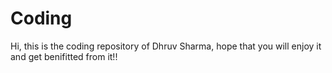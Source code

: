# Coding
Hi, this is the coding repository of Dhruv Sharma, hope that you will enjoy it and get benifitted from it!!
